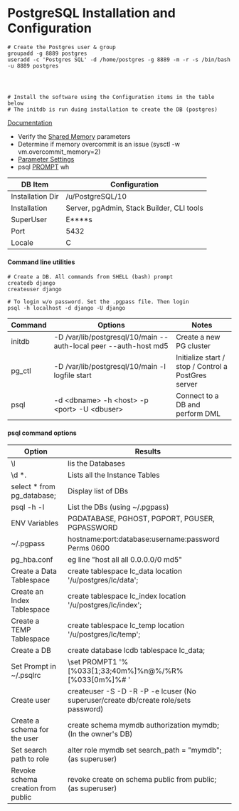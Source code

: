 # PostgreSQL Installation and Configuration

```apple js
# Create the Postgres user & group
groupadd -g 8889 postgres
useradd -c 'Postgres SQL' -d /home/postgres -g 8889 -m -r -s /bin/bash -u 8889 postgres




# Install the software using the Configuration items in the table below
# The initdb is run duing installation to create the DB (postgres)
```
[Documentation](https://www.postgresql.org/docs/current/static/index.html)
 
 * Verify the [Shared Memory](https://www.postgresql.org/docs/current/static/kernel-resources.html) parameters
 * Determine if memory overcommit is an issue (sysctl -w vm.overcommit_memory=2)
 * [Parameter Settings](https://www.postgresql.org/docs/current/static/runtime-config.html) 
 * psql [PROMPT](https://www.postgresql.org/docs/8.4/static/app-psql.html#APP-PSQL-PROMPTING)
wh

DB Item | Configuration
--- | ---
Installation Dir | /u/PostgreSQL/10
Installation | Server, pgAdmin, Stack Builder, CLI tools
SuperUser | E****s
Port | 5432
Locale | C

#### Command line utilities
```
# Create a DB. All commands from SHELL (bash) prompt
createdb django
createuser django

# To login w/o password. Set the .pgpass file. Then login 
psql -h localhost -d django -U django
```
Command | Options | Notes
--- |--- | ---
initdb | -D /var/lib/postgresql/10/main --auth-local peer --auth-host md5 | Create a new PG cluster
pg_ctl | -D /var/lib/postgresql/10/main -l logfile start | Initialize start / stop / Control a PostGres server
psql | -d \<dbname> -h \<host> -p \<port> -U \<dbuser> | Connect to a DB and perform DML

#### psql command options

Option | Results | 
--- | ---
\l | lis the Databases
\d *. | Lists all the Instance Tables
select * from pg_database; | Display list of DBs
psql -h <hostname> -l | List the DBs (using ~/.pgpass)
ENV Variables | PGDATABASE, PGHOST, PGPORT, PGUSER, PGPASSWORD
~/.pgpass | hostname:port:database:username:password Perms 0600
pg_hba.conf | eg line "host    all             all             0.0.0.0/0              md5"
Create a Data Tablespace | create tablespace lc_data location '/u/postgres/lc/data';
Create an Index Tablespace | create tablespace lc_index location '/u/postgres/lc/index';
Create a TEMP Tablespace | create tablespace lc_temp location '/u/postgres/lc/temp';
Create a DB | create database lcdb tablespace lc_data;
Set Prompt in ~/.psqlrc | \set PROMPT1 '%[%033[1;33;40m%]%n@%/%R%[%033[0m%]%# '
Create user | createuser -S -D -R -P -e lcuser (No superuser/create db/create role/sets password)
Create a schema for the user | create schema mymdb authorization mymdb; (In the owner's DB)
Set search path to role | alter role mymdb set search_path = "mymdb"; (as superuser)
Revoke schema creation from public |  revoke create on schema public from public; (as superuser)

